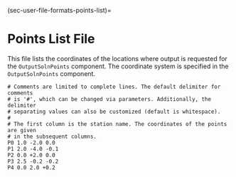 (sec-user-file-formats-points-list)=
# Points List File

This file lists the coordinates of the locations where output is requested for the `OutputSolnPoints` component.
The coordinate system is specified in the `OutputSolnPoints` component.

```{code-block} python
# Comments are limited to complete lines. The default delimiter for comments
# is '#', which can be changed via parameters. Additionally, the delimiter
# separating values can also be customized (default is whitespace).
#
# The first column is the station name. The coordinates of the points are given
# in the subsequent columns.
P0 1.0 -2.0 0.0
P1 2.0 -4.0 -0.1
P2 0.0 +2.0 0.0
P3 2.5 -0.2 -0.2
P4 0.0 2.0 +0.2
```
